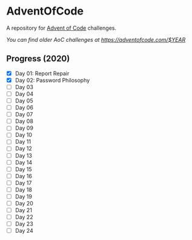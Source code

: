 # AdventOfCode
A repository for [Advent of Code][1] challenges.

*You can find older AoC challenges at https://adventofcode.com/$YEAR*

## Progress (2020)
- [x] Day 01: Report Repair
- [x] Day 02: Password Philosophy
- [ ] Day 03
- [ ] Day 04
- [ ] Day 05
- [ ] Day 06
- [ ] Day 07
- [ ] Day 08
- [ ] Day 09 
- [ ] Day 10
- [ ] Day 11
- [ ] Day 12
- [ ] Day 13
- [ ] Day 14
- [ ] Day 15
- [ ] Day 16
- [ ] Day 17
- [ ] Day 18
- [ ] Day 19
- [ ] Day 20
- [ ] Day 21
- [ ] Day 22
- [ ] Day 23
- [ ] Day 24

[1]: https://adventofcode.com

